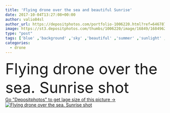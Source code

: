 ```yaml
---
title: 'Flying drone over the sea and beautiful Sunrise'
date: 2017-10-04T13:27:08+00:00
author: valio84sl
author_url: https://depositphotos.com/portfolio-1006220.html?ref=64678756
image: https://st3.depositphotos.com/thumbs/1006220/image/16849/168496226/api_thumb_450.jpg?forcejpeg=true
type: "post"
tags: ['blue' ,'background' ,'sky' ,'beautiful' ,'summer' ,'sunlight' ,'sun' ,'scene' ,'nature' ,'morning' ,'water' ,'air' ,'flying' ,'sunny' ,'cloud' ,'sea' ,'technology' ,'wave' ,'sunrise' ,'landscape' ,'sunset' ,'dusk' ,'dawn' ,'camera' ,'clouds' ,'beach' ,'ocean' ,'panoramic' ,'sand' ,'cloudscape' ,'hawaii' ,'waves' ,'propeller' ,'helicopter' ,'dramatic' ,'aerial' ,'republic' ,'islands' ,'phuket' ,'florida' ,'hdr' ,'jamaica' ,'dominican' ,'Maldives' ,'bali' ,'palma' ,'drone' ,'miami' ,'punta' ,'caña' ]
categories: 
  - drone
---
```

<div aling="center">
            <font size="60"> Flying drone over the sea. Sunrise shot</font>   
</div>
<div>
    <a href='https://st3.depositphotos.com/thumbs/1006220/image/16849/168496226/api_thumb_450.jpg?forcejpeg=true?ref=64678756' target=_blank > Go "Depositphotos" to get lage size of this picture ->
        <img href='https://st3.depositphotos.com/thumbs/1006220/image/16849/168496226/api_thumb_450.jpg?forcejpeg=true?ref=64678756' src='https://st3.depositphotos.com/1006220/16849/i/950/depositphotos_168496226-stock-photo-flying-drone-over-the-sea.jpg?forcejpeg=true' alt='Flying drone over the sea. Sunrise shot' >
    </a>
</div>

